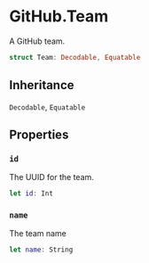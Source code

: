 # GitHub.Team

A GitHub team.

``` swift
struct Team:​ Decodable, Equatable
```

## Inheritance

`Decodable`, `Equatable`

## Properties

### `id`

The UUID for the team.

``` swift
let id:​ Int
```

### `name`

The team name

``` swift
let name:​ String
```
